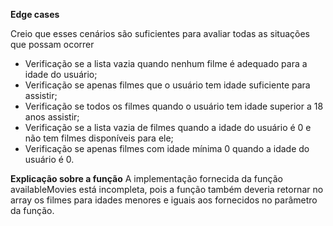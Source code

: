**Edge cases**

Creio que esses cenários são suficientes para avaliar todas as situações que possam ocorrer

- Verificação se a lista vazia quando nenhum filme é adequado para a idade do usuário;
- Verificação se apenas filmes que o usuário tem idade suficiente para assistir;
- Verificação se todos os filmes quando o usuário tem idade superior a 18 anos assistir;
- Verificação se a lista vazia de filmes quando a idade do usuário é 0 e não tem filmes disponíveis para ele;
- Verificação se apenas filmes com idade mínima 0 quando a idade do usuário é 0.

**Explicação sobre a função**
A implementação fornecida da função availableMovies está incompleta, pois a função também deveria retornar no array os filmes para idades menores e iguais aos fornecidos no parâmetro da função.
